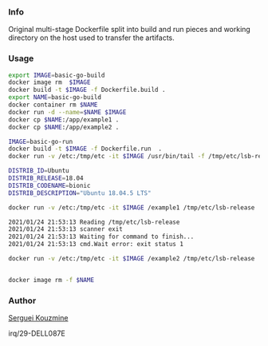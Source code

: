 ### Info

Original multi-stage Dockerfile split into build and run pieces and 
working directory on the host used to transfer the artifacts.


### Usage

```sh
export IMAGE=basic-go-build
docker image rm  $IMAGE
docker build -t $IMAGE -f Dockerfile.build .
export NAME=basic-go-build
docker container rm $NAME
docker run -d --name=$NAME $IMAGE
docker cp $NAME:/app/example1 .
docker cp $NAME:/app/example2 .
```
```sh
IMAGE=basic-go-run
docker build -t $IMAGE -f Dockerfile.run  .
docker run -v /etc:/tmp/etc -it $IMAGE /usr/bin/tail -f /tmp/etc/lsb-release
```
```sh
DISTRIB_ID=Ubuntu
DISTRIB_RELEASE=18.04
DISTRIB_CODENAME=bionic
DISTRIB_DESCRIPTION="Ubuntu 18.04.5 LTS"
```

```sh
docker run -v /etc:/tmp/etc -it $IMAGE /example1 /tmp/etc/lsb-release
```
```sh
2021/01/24 21:53:13 Reading /tmp/etc/lsb-release
2021/01/24 21:53:13 scanner exit
2021/01/24 21:53:13 Waiting for command to finish...
2021/01/24 21:53:13 cmd.Wait error: exit status 1
```

```sh
docker run -v /etc:/tmp/etc -it $IMAGE /example2 /tmp/etc/lsb-release
```
```sh
```
```sh
docker image rm -f $NAME
```
### Author
[Serguei Kouzmine](kouzmine_serguei@yahoo.com)

irq/29-DELL087E
